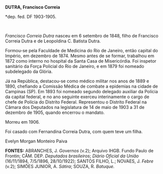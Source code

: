 **DUTRA, Francisco Correia**

\*dep. fed. DF 1903-1905.

 

*Francisco Correia Dutra* nasceu em 6 setembro de 1848, filho de
Francisco Correia Dutra e de Leopoldina C. Batista Dutra.

Formou-se pela Faculdade de Medicina do Rio de Janeiro, então capital do
Império, em dezembro de 1874. Mesmo antes de se formar, trabalhou em
1872 como interno no hospital da Santa Casa de Misericórdia. Foi
inspetor sanitário da Força Policial do Rio de Janeiro, e em 1879 foi
nomeado subdelegado da Glória.

Já na República, destacou-se como médico militar nos anos de 1889 e
1890, chefiando a Comissão Médica de combate a epidemias na cidade de
Campinas (SP). Em 1893 foi nomeado segundo delegado auxiliar da Polícia
da capital federal, e no ano seguinte exerceu interinamente o cargo de
chefe de Polícia do Distrito Federal. Representou o Distrito Federal na
Câmara dos Deputados na legislatura de 14 de maio de 1903 a 31 de
dezembro de 1905, quando encerrou o mandato.

Morreu em 1906.

Foi casado com Fernandina Correia Dutra, com quem teve um filha.

Evelyn Morgan Monteiro Paiva

**FONTES:** ABRANCHES, J. *Governos* (v.2); Arquivo IHGB. Fundo Paulo de
Frontin; CÂM. DEP. *Deputados brasileiros*; *Diário Oficial da União*
(16/11/1894, 7/5/1896, 28/10/1922); SANTOS FILHO, L.; NOVAES, J. *Febre*
(v.2); SIMÕES JUNIOR, A. *Sátira*; SOUZA, R. *Batuque.*
